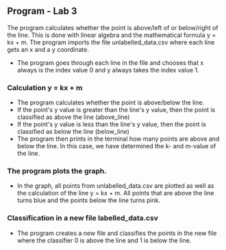 ## Program - Lab 3
The program calculates whether the point is above/left of or below/right of the line.
This is done with linear algebra and the mathematical formula y = kx + m. The program imports the file unlabelled_data.csv where each line gets an x ​​and a y coordinate.
- The program goes through each line in the file and chooses that x always is the index value 0 and y always takes the index value 1.

### Calculation y = kx + m
- The program calculates whether the point is above/below the line.
- If the point's y value is greater than the line's y value, then the point is classified as above the line (above_line)
- If the point's y value is less than the line's y value, then the point is classified as below the line (below_line)
- The program then prints in the terminal how many points are above and below the line. In this case, we have
determined the k- and m-value of the line.

### The program plots the graph.
- In the graph, all points from unlabelled_data.csv are plotted as well as the calculation of the line y = kx + m. All points that are above the line turns blue and the points below the line turns pink.

### Classification in a new file labelled_data.csv
- The program creates a new file and classifies the points in the new file where the classifier 0 is above the line and 1 is below the line.